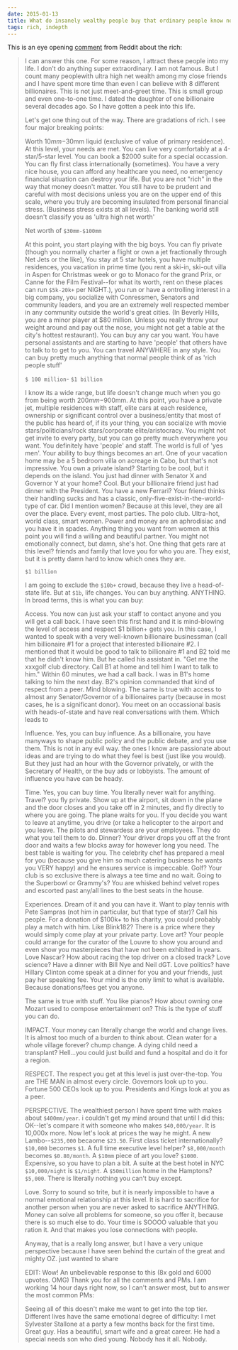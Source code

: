 ```yaml
---
date: 2015-01-13
title: What do insanely wealthy people buy that ordinary people know nothing about
tags: rich, indepth
---
```


This is an eye opening [comment](https://www.reddit.com/r/AskReddit/comments/2s9u0s/what_do_insanely_wealthy_people_buy_that_ordinary/cnnmca8/) from Reddit about the rich: 

> I can answer this one. For some reason, I attract these people into my life. I don't do anything super extraordinary. I am not famous. But I count many peoplewith ultra high net wealth among my close friends and I have spent more time than even I can believe with 8 different billionaires. This is not just meet-and-greet time. This is small group and even one-to-one time. I dated the daughter of one billionaire several decades ago. So I have gotten a peek into this life.
> 
> Let's get one thing out of the way. There are gradations of rich. I see four major breaking points:
> 
> Worth $10mm-$30mm liquid (exclusive of value of primary residence). At this level, your needs are met. You can live very comfortably at a 4-star/5-star level. You can book a $2000 suite for a special occassion. You can fly first class internationally (sometimes). You have a very nice house, you can afford any healthcare you need, no emergency financial situation can destroy your life. But you are not "rich" in the way that money doesn't matter. You still have to be prudent and careful with most decisions unless you are on the upper end of this scale, where you truly are becoming insulated from personal financial stress. (Business stress exists at all levels). The banking world still doesn't classify you as 'ultra high net worth'
> 
> Net worth of `$30mm-$100mm`
> 
> At this point, you start playing with the big boys. You can fly private (though you normally charter a flight or own a jet fractionally through Net Jets or the like), You stay at 5 star hotels, you have multiple residences, you vacation in prime time (you rent a ski-in, ski-out villa in Aspen for Christmas week or go to Monaco for the grand Prix, or Canne for the Film Festival--for what its worth, rent on these places can run `$5k-20k+` per NIGHT.), you run or have a ontrolling interest in a big company, you socialize with Conressmen, Senators and community leaders, and you are an extremely well respected member in any community outside the world's great cities. (In Beverly Hills, you are a minor player at $80 million. Unless you really throw your weight around and pay out the nose, you might not get a table at the city's hottest restaurant). You can buy any car you want. You have personal assistants and are starting to have 'people' that others have to talk to to get to you. You can travel ANYWHERE in any style. You can buy pretty much anything that normal people think of as 'rich people stuff'
> 
> `$ 100 million`- `$1 billion`
> 
> I know its a wide range, but life doesn't change much when you go from being worth $200mm-$900mm. At this point, you have a private jet, multiple residences with staff, elite cars at each residence, ownership or significant control over a business/entity that most of the public has heard of, if its your thing, you can socialize with movie stars/politicians/rock stars/corporate elite/aristocracy. You might not get invite to every party, but you can go pretty much everywhere you want. You definitely have 'people' and staff. The world is full of 'yes men'. Your ability to buy things becomes an art. One of your vacation home may be a 5 bedroom villa on acreage in Cabo, but that's not impressive. You own a private island? Starting to be cool, but it depends on the island. You just had dinner with Senator X and Governor Y at your home? Cool. But your billionaire friend just had dinner with the President. You have a new Ferrari? Your friend thinks their handling sucks and has a classic, only-five-exist-in-the-world-type of car. Did I mention women? Because at this level, they are all over the place. Every event, most parties. The polo club. Ultra-hot, world class, smart women. Power and money are an aphrodisiac and you have it in spades. Anything thing you want from women at this point you will find a willing and beautiful partner. You might not emotionally connect, but damn, she's hot. One thing that gets rare at this level? friends and family that love you for who you are. They exist, but it is pretty damn hard to know which ones they are.
> 
> `$1 billion`
> 
> I am going to exclude the `$10b+` crowd, because they live a head-of-state life. But at `$1b`, life changes. You can buy anything. ANYTHING. In broad terms, this is what you can buy:
> 
> Access. You now can just ask your staff to contact anyone and you will get a call back. I have seen this first hand and it is mind-blowing the level of access and respect $1 billion+ gets you. In this case, I wanted to speak with a very well-known billionaire businessman (call him billionaire #1 for a project that interested billionaire #2. I mentioned that it would be good to talk to billionaire #1 and B2 told me that he didn't know him. But he called his assistant in. "Get me the xxxgolf club directory. Call B1 at home and tell him I want to talk to him." Within 60 minutes, we had a call back. I was in B1's home talking to him the next day. B2's opinion commanded that kind of respect from a peer. Mind blowing. The same is true with access to almost any Senator/Governor of a billionaires party (because in most cases, he is a significant donor). You meet on an occassional basis with heads-of-state and have real conversations with them. Which leads to
> 
> Influence. Yes, you can buy influence. As a billionaire, you have manyways to shape public policy and the public debate, and you use them. This is not in any evil way. the ones I know are passionate about ideas and are trying to do what they feel is best (just like you would). But they just had an hour with the Governor privately, or with the Secretary of Health, or the buy ads or lobbyists. The amount of influence you have can be heady.
> 
> Time. Yes, you can buy time. You literally never wait for anything. Travel? you fly private. Show up at the airport, sit down in the plane and the door closes and you take off in 2 minutes, and fly directly to where you are going. The plane waits for you. If you decide you want to leave at anytime, you drive (or take a helicopter to the airport and you leave. The pilots and stewardess are your employees. They do what you tell them to do. Dinner? Your driver drops you off at the front door and waits a few blocks away for however long you need. The best table is waiting for you. The celebrity chef has prepared a meal for you (because you give him so much catering business he wants you VERY happy) and he ensures service is impeccable. Golf? Your club is so exclusive there is always a tee time and no wait. Going to the Superbowl or Grammy's? You are whisked behind velvet ropes and escorted past any/all lines to the best seats in the house.
> 
> Experiences. Dream of it and you can have it. Want to play tennis with Pete Sampras (not him in particular, but that type of star)? Call his people. For a donation of $100k+ to his charity, you could probably play a match with him. Like Blink182? There is a price where they would simply come play at your private party. Love art? Your people could arrange for the curator of the Louvre to show you around and even show you masterpieces that have not been exhibited in years. Love Nascar? How about racing the top driver on a closed track? Love science? Have a dinner with Bill Nye and Neil dGT. Love politics? have Hillary Clinton come speak at a dinner for you and your friends, just pay her speaking fee. Your mind is the only limit to what is available. Because donations/fees get you anyone.
> 
> The same is true with stuff. You like pianos? How about owning one Mozart used to compose entertainment on? This is the type of stuff you can do.
> 
> IMPACT. Your money can literally change the world and change lives. It is almost too much of a burden to think about. Clean water for a whole village forever? chump change. A dying child need a transplant? Hell...you could just build and fund a hospital and do it for a region.
> 
> RESPECT. The respect you get at this level is just over-the-top. You are THE MAN in almost every circle. Governors look up to you. Fortune 500 CEOs look up to you. Presidents and Kings look at you as a peer.
> 
> PERSPECTIVE. The wealthiest person I have spent time with makes about `$400mm/year`. i couldn't get my mind around that until I did this: OK--let's compare it with someone who makes `$40,000/year`. It is 10,000x more. Now let's look at prices the way he might. A new Lambo--`$235,000` becaome `$23.50`. First class ticket internationally? `$10,000` becomes `$1`. A full time executive level helper? `$8,000/month` becomes `$0.80/month`. A `$10mm` piece of art you love? `$1000`. Expensive, so you have to plan a bit. A suite at the best hotel in NYC `$10,000/night` is `$1/night`. A `$50million` home in the Hamptons? `$5,000`. There is literally nothing you can't buy except.
> 
> Love. Sorry to sound so trite, but it is nearly impossible to have a normal emotional relationship at this level. It is hard to sacrifice for another person when you are never asked to sacrifice ANYTHING. Money can solve all problems for someone, so you offer it, because there is so much else to do. Your time is SOOOO valuable that you ration it. And that makes you lose connections with people.
> 
> Anyway, that is a really long answer, but I have a very unique perspective because I have seen behind the curtain of the great and mighty OZ. just wanted to share
> 
> EDIT: Wow! An unbelievable response to this (8x gold and 6000 upvotes. OMG) Thank you for all the comments and PMs. I am working 14 hour days right now, so I can't answer most, but to answer the most common PMs:
> 
> Seeing all of this doesn't make me want to get into the top tier. Different lives have the same emotional degree of difficulty: I met Sylvester Stallone at a party a few months back for the first time. Great guy. Has a beautiful, smart wife and a great career. He had a special needs son who died young. Nobody has it all. Nobody.